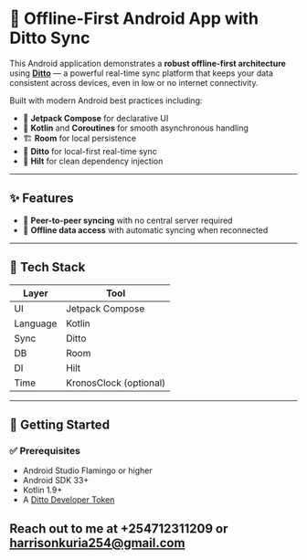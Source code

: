 # 📱 Offline-First Android App with Ditto Sync

This Android application demonstrates a **robust offline-first architecture** using **[Ditto](https://www.ditto.live)** — a powerful real-time sync platform that keeps your data consistent across devices, even in low or no internet connectivity.

Built with modern Android best practices including:
- 💬 **Jetpack Compose** for declarative UI
- 🚀 **Kotlin** and **Coroutines** for smooth asynchronous handling
- 🏗️ **Room** for local persistence
- 📡 **Ditto** for local-first real-time sync
- 🧪 **Hilt** for clean dependency injection

---

## ✨ Features

- 🔄 **Peer-to-peer syncing** with no central server required
- 📶 **Offline data access** with automatic syncing when reconnected

---

## 🧰 Tech Stack

| Layer | Tool |
|------|------|
| UI | Jetpack Compose |
| Language | Kotlin |
| Sync | Ditto |
| DB | Room |
| DI | Hilt |
| Time | KronosClock (optional) |

---

## 🚀 Getting Started

### ✅ Prerequisites
- Android Studio Flamingo or higher
- Android SDK 33+
- Kotlin 1.9+
- A [Ditto Developer Token](https://portal.ditto.live)

## Reach out to me at +254712311209 or harrisonkuria254@gmail.com